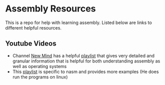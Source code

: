 # Assembly Resources

This is a repo for help with learning assembly. Listed below are links to different helpful resources.

## Youtube Videos

- Channel [New Mind](https://www.youtube.com/c/NewMind) has a helpful [playlist](https://www.youtube.com/playlist?list=PLC7a8fNahjQ8IkiD5f7blIYrro9oeIfJU) that gives very detailed and granular information that is helpful for both understanding assembly as well as operating systems
- This [playlist](https://www.youtube.com/playlist?list=PLmxT2pVYo5LB5EzTPZGfFN0c2GDiSXgQe) is specific to nasm and provides more examples (He does run the programs on linux)
